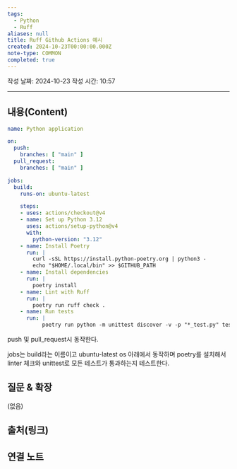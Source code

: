 ```yaml
---
tags:
  - Python
  - Ruff
aliases: null
title: Ruff Github Actions 예시
created: 2024-10-23T00:00:00.000Z
note-type: COMMON
completed: true
---
```

작성 날짜: 2024-10-23
작성 시간: 10:57


----
## 내용(Content)

```yaml
name: Python application

on:
  push:
    branches: [ "main" ]
  pull_request:
    branches: [ "main" ]

jobs:
  build:
    runs-on: ubuntu-latest

    steps:
    - uses: actions/checkout@v4
    - name: Set up Python 3.12
      uses: actions/setup-python@v4
      with:
        python-version: "3.12"
    - name: Install Poetry
      run: |
        curl -sSL https://install.python-poetry.org | python3 -
        echo "$HOME/.local/bin" >> $GITHUB_PATH
    - name: Install dependencies
      run: |
        poetry install
    - name: Lint with Ruff
      run: |
        poetry run ruff check .
    - name: Run tests
      run: |
           poetry run python -m unittest discover -v -p "*_test.py" tests

```

push 및 pull_request시 동작한다.

jobs는 build라는 이름이고 ubuntu-latest os 아래에서 동작하며 poetry를 설치해서 linter 체크와 unittest로 모든 테스트가 통과하는지 테스트한다.

## 질문 & 확장

(없음)

## 출처(링크)


## 연결 노트










